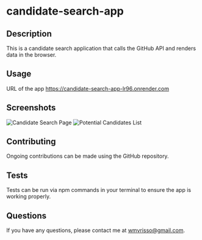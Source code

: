 # candidate-search-app

## Description

This is a candidate search application that calls the GitHub API and renders data in the browser.

## Usage

URL of the app https://candidate-search-app-lr96.onrender.com

## Screenshots

![Candidate Search Page](./assets/screenshot-candidate-search.png)
![Potential Candidates List](./assets/screenshot-potential-candidates.png)

## Contributing

Ongoing contributions can be made using the GitHub repository.

## Tests

Tests can be run via npm commands in your terminal to ensure the app is working properly.

## Questions

If you have any questions, please contact me at wmvrisso@gmail.com.
